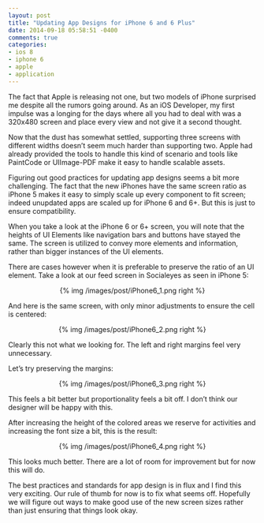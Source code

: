 ```yaml
---
layout: post
title: "Updating App Designs for iPhone 6 and 6 Plus"
date: 2014-09-18 05:58:51 -0400
comments: true
categories: 
- ios 8
- iphone 6
- apple
- application
---
```


The fact that Apple is releasing not one, but two models of iPhone surprised me despite all the rumors going around. As an iOS Developer, my first impulse was a longing for the days where all you had to deal with was a 320x480 screen and place every view and not give it a second thought.
<!-- more -->

Now that the dust has somewhat settled, supporting three screens with different widths doesn’t seem much harder than supporting two. Apple had already provided the tools to handle this kind of scenario and tools like PaintCode or UIImage-PDF make it easy to handle scalable assets.

Figuring out good practices for updating app designs seems a bit more challenging. The fact that the new iPhones have the same screen ratio as iPhone 5 makes it easy to simply scale up every component to fit screen; indeed unupdated apps are scaled up for iPhone 6 and 6+. But this is just to ensure compatibility.

When you take a look at the iPhone 6 or 6+ screen, you will note that the heights of UI Elements like navigation bars and buttons have stayed the same. The screen is utilized to convey more elements and information, rather than bigger instances of the UI elements.

There are cases however when it is preferable to preserve the ratio of an UI element. Take a look at our feed screen in Socialeyes as seen in iPhone 5:

<p style="text-align:center">
{% img /images/post/iPhone6_1.png right %}
</p>

And here is the same screen, with only minor adjustments to ensure the cell is centered:

<p style="text-align:center">
{% img /images/post/iPhone6_2.png right %}
</p>

Clearly this not what we looking for. The left and right margins feel very unnecessary.

Let’s try preserving the margins:

<p style="text-align:center">
{% img /images/post/iPhone6_3.png right %}
</p>

This feels a bit better but proportionality feels a bit off. I don’t think our designer will be happy with this.

After increasing the height of the colored areas we reserve for activities and increasing the font size a bit, this is the result:

<p style="text-align:center">
{% img /images/post/iPhone6_4.png right %}
</p>
This looks much better. There are a lot of room for improvement but for now this will do. 

The best practices and standards for app design is in flux and I find this very exciting. Our rule of thumb for now is to fix what seems off. Hopefully we will figure out ways to make good use of the new screen sizes rather than just ensuring that things look okay.
